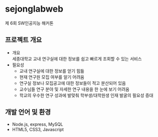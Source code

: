 # sejonglabweb
제 6회 SW인공지능 해커톤 

## 프로젝트 개요
- 개요    
  세종대학교 교내 연구실에 대한 정보를 쉽고 빠르게 조회할 수 있는 서비스
- 필요성
  - 교내 연구실에 대한 정보를 얻기 힘듦
  - 현재 연구원 모집 여부를 알기 어려움
  - 연구실 정보나 모집공고에 대한 정보들이 적고 분산되어 있음
  - 교수님들 연구 분야 및 자세한 연구 내용을 한 눈에 보기 어려움
  - 학교의 우수한 연구 성과에 발맞춰 학부생/대학원생 인재 발굴의 필요성 증대 

## 개발 언어 및 환경
- Node.js, express, MySQL
- HTML5, CSS3, Javascript

